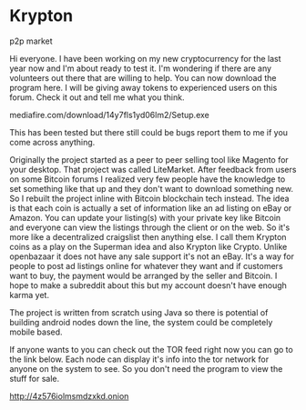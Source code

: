 # Krypton
p2p market

Hi everyone. I have been working on my new cryptocurrency for the last year now and I'm about ready to test it. I'm wondering if there are any volunteers out there that are willing to help. You can now download the program here. I will be giving away tokens to experienced users on this forum. Check it out and tell me what you think.

mediafire.com/download/14y7fls1yd06lm2/Setup.exe

This has been tested but there still could be bugs report them to me if you come across anything.

Originally the project started as a peer to peer selling tool like Magento for your desktop. That project was called LiteMarket. After feedback from users on some Bitcoin forums I realized very few people have the knowledge to set something like that up and they don't want to download something new. So I rebuilt the project inline with Bitcoin blockchain tech instead.
The idea is that each coin is actually a set of information like an ad listing on eBay or Amazon. You can update your listing(s) with your private key like Bitcoin and everyone can view the listings through the client or on the web. So it's more like a decentralized craigslist then anything else. I call them Krypton coins as a play on the Superman idea and also Krypton like Crypto. Unlike openbazaar it does not have any sale support it's not an eBay. It's a way for people to post ad listings online for whatever they want and if customers want to buy, the payment would be arranged by the seller and Bitcoin. I hope to make a subreddit about this but my account doesn't have enough karma yet.

The project is written from scratch using Java so there is potential of building android nodes down the line, the system could be completely mobile based.

If anyone wants to you can check out the TOR feed right now you can go to the link below. Each node can display it's info into the tor network for anyone on the system to see. So you don't need the program to view the stuff for sale.

http://4z576iolmsmdzxkd.onion

